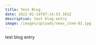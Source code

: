```yaml
---
title: Test Blog
date: 2022-02-14T07:14:53.101Z
description: test blog entry
image: /images/uploads/news_item-01.jpg
---
```

test blog entry